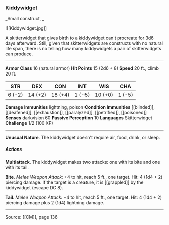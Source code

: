### Kiddywidget
_Small construct, _

![[Kiddywidget.jpg]]

A skitterwidget that gives birth to a kiddywidget can't procreate for 3d6 days afterward. Still, given that skitterwidgets are constructs with no natural life span, there is no telling how many kiddywidgets a pair of skitterwidgets can produce.




---

**Armor Class** 16 (natural armor)
**Hit Points** 15 (2d6 + 8)
**Speed** 20 ft., climb 20 ft.

| STR     | DEX     | CON     | INT     | WIS     | CHA     |
|---------|---------|---------|---------|---------|---------|
| 6 (-2) | 14 (+2) | 18 (+4) | 1 (-5) | 10 (+0) | 1 (-5) |

**Damage Immunities** lightning, poison
**Condition Immunities** [[blinded]], [[deafened]], [[exhaustion]], [[paralyzed]], [[petrified]], [[poisoned]]
**Senses** darkvision 60
**Passive Perception** 10
**Languages** Skitterwidget
**Challenge** 1/2 (100 XP)

---

**Unusual Nature**. The kiddywidget doesn't require air, food, drink, or sleep.

##### Actions
**Multiattack**. The kiddywidget makes two attacks: one with its bite and one with its tail.

**Bite**. _Melee Weapon Attack:_ +4 to hit, reach 5 ft., one target. Hit: 4 (1d4 + 2) piercing damage. If the target is a creature, it is [[grappled]] by the kiddywidget (escape DC 8).

**Tail**. _Melee Weapon Attack:_ +4 to hit, reach 5 ft., one target. Hit: 4 (1d4 + 2) piercing damage plus 2 (1d4) lightning damage.


---

Source: [[CM]], page 136